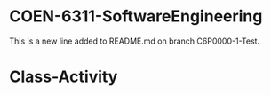 # COEN-6311-SoftwareEngineering

This is a new line added to README.md on branch C6P0000-1-Test.
# Class-Activity
